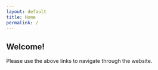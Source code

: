 ```yaml
---
layout: default
title: Home
permalink: /
---
```


## Welcome!

Please use the above links to navigate through the website.